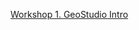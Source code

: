 [Workshop 1. GeoStudio Intro](https://docs.google.com/document/d/1iWvmCo50w7cD4bQvS8z5VzejMpUfDb6aiuPQGYiKtPw/edit?userstoinvite=vinuashi@gmail.com&ts=5b6a2a7b)
